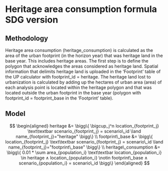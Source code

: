 # Heritage area consumption formula SDG version

## Methodology

Heritage area consumption (heritage_consumption) is calculated as the area of the urban footprint (in the horizon year) that was heritage land in the base year. This includes heritage areas.
The first step is to define the polygon that acknowledges the areas considered as heritage land. Spatial information that delimits heritage land is uploaded in the ‘Footprint’ table of the UP calculator with footprint_id = heritage. The heritage land lost to urbanization is calculated by adding up the hectares of urban area (area) of each analysis point is located within the heritage polygon and that was located outside the urban footprint in the base year (polygon with footprint_id = footprint_base in the ‘Footprint’ table).

## Model

```math

\begin{aligned}

heritage &= \bigg\{ \bigcup_j^n location_{footprint_j} \text\textbar scenario_{footprint_j} = scenario\_id \land name_{footprint_j}="heritage" \bigg\}

\\

footprint\_base &= \bigg\{ location_{footprint_j} \text\textbar scenario_{footprint_j} = scenario\_id \land name_{footprint_j}="footprint\_base" \bigg\}

\\

heritage\_consumption &= \bigg\{ 0.01 * \sum area_{population_i} \text\textbar location_{population_i} \in heritage ∧ location_{population_i} \notin footprint\_base  ∧ scenario_{population_i} = scenario\_id \bigg\}

\end{aligned}

```
